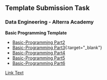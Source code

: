 ## Template Submission Task

### Data Engineering - Alterra Academy

**Basic Programming Template**

- <a href="https://github.com/Immersive-DataEngineer-Resource/Basic-Programming-Part2" target="_blank">Basic-Programming Part2</a>
- [Basic-Programming Part3](https://github.com/Immersive-DataEngineer-Resource/Basic-Programming-Part3){:target="\_blank"}
- [Basic-Programming Part4](https://github.com/Immersive-DataEngineer-Resource/Basic-Programming-Part3)
- [Basic-Programming Part5](https://github.com/Immersive-DataEngineer-Resource/Basic-Programming-Part5)
- [Basic-Programming Part6](https://github.com/Immersive-DataEngineer-Resource/Basic-Programming-Part6)

[Link Text](https://www.example.com) <a href="https://www.example.com" target="_blank" rel="noopener noreferrer"></a>
